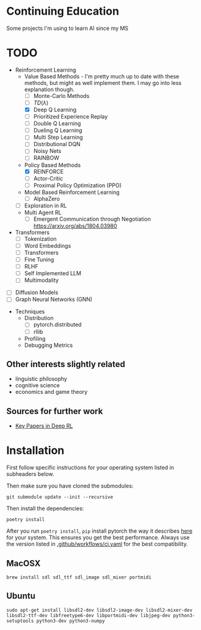 # Continuing Education

Some projects I'm using to learn AI since my MS

# TODO

* Reinforcement Learning
    * Value Based Methods - I'm pretty much up to date with these methods, but might as well implement them. I may go into less explanation though.
        * [ ] Monte-Carlo Methods
        * [ ] $TD(\lambda)$
        * [X] Deep Q Learning
        * [ ] Prioritized Experience Replay
        * [ ] Double Q Learning
        * [ ] Dueling Q Learning
        * [ ] Multi Step Learning
        * [ ] Distributional DQN
        * [ ] Noisy Nets
        * [ ] RAINBOW
    * Policy Based Methods
        * [X] REINFORCE
        * [ ] Actor-Critic
        * [ ] Proximal Policy Optimization (PPO)
    * Model Based Reinforcement Learning
        * [ ] AlphaZero
    * [ ] Exploration in RL
    * Multi Agent RL
        * [ ] Emergent Communication through Negotiation https://arxiv.org/abs/1804.03980
* Transformers
    * [ ] Tokenization
    * [ ] Word Embeddings
    * [ ] Transformers
    * [ ] Fine Tuning
    * [ ] RLHF
    * [ ] Self Implemented LLM
    * [ ] Multimodality
* [ ] Diffusion Models
* [ ] Graph Neural Networks (GNN)
* Techniques
    * Distribution
        * [ ] pytorch.distributed
        * [ ] rllib
    * Profiling
    * Debugging Metrics

## Other interests slightly related

* linguistic philosophy 
* cognitive science
* economics and game theory

## Sources for further work

* [Key Papers in Deep RL](https://spinningup.openai.com/en/latest/spinningup/keypapers.html)

# Installation

First follow specific instructions for your operating system listed in subheaders below.

Then make sure you have cloned the submodules:

`git submodule update --init --recursive`

Then install the dependencies:

`poetry install`

After you run `poetry install`, `pip` install pytorch the way it describes [here](https://pytorch.org/get-started/locally/#start-locally) for your system. This ensures you get the best performance. Always use the version listed in [.github/workflows/ci.yaml](.github/workflows/ci.yaml) for the best compatibility.

## MacOSX

`brew install sdl sdl_ttf sdl_image sdl_mixer portmidi`

## Ubuntu

`sudo apt-get install libsdl2-dev libsdl2-image-dev libsdl2-mixer-dev libsdl2-ttf-dev libfreetype6-dev libportmidi-dev libjpeg-dev python3-setuptools python3-dev python3-numpy`
